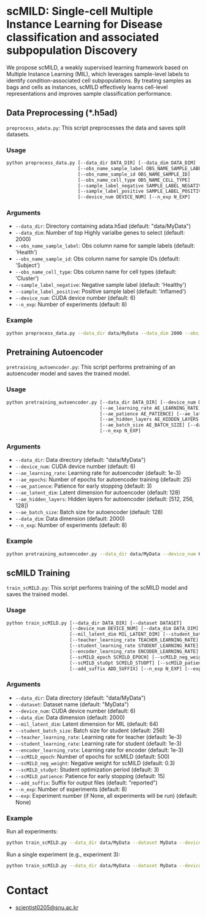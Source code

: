 # scMILD: Single-cell Multiple Instance Learning for Disease classification and associated subpopulation Discovery

We propose scMILD, a weakly supervised learning framework based on Multiple Instance Learning (MIL), which leverages sample-level labels to identify condition-associated cell subpopulations. By treating samples as bags and cells as instances, scMILD effectively learns cell-level representations and improves sample classification performance.

## Data Preprocessing (*.h5ad)

`preprocess_adata.py`: This script preprocesses the data and saves split datasets.

### Usage
```bash
python preprocess_data.py [--data_dir DATA_DIR] [--data_dim DATA_DIM] 
                          [--obs_name_sample_label OBS_NAME_SAMPLE_LABEL]
                          [--obs_name_sample_id OBS_NAME_SAMPLE_ID] 
                          [--obs_name_cell_type OBS_NAME_CELL_TYPE]
                          [--sample_label_negative SAMPLE_LABEL_NEGATIVE]
                          [--sample_label_positive SAMPLE_LABEL_POSITIVE]
                          [--device_num DEVICE_NUM] [--n_exp N_EXP]
```

### Arguments
- `--data_dir`: Directory containing adata.h5ad (default: "data/MyData")
- `--data_dim`: Number of top Highly varialbe genes to select (default: 2000)
- `--obs_name_sample_label`: Obs column name for sample labels (default: 'Health')
- `--obs_name_sample_id`: Obs column name for sample IDs (default: 'Subject')
- `--obs_name_cell_type`: Obs column name for cell types (default: 'Cluster')
- `--sample_label_negative`: Negative sample label (default: 'Healthy')
- `--sample_label_positive`: Positive sample label (default: 'Inflamed')
- `--device_num`: CUDA device number (default: 6)
- `--n_exp`: Number of experiments (default: 8)

### Example
```bash
python preprocess_data.py --data_dir data/MyData --data_dim 2000 --obs_name_sample_label Health --obs_name_sample_id Subject --obs_name_cell_type Cluster --sample_label_negative Healthy --sample_label_positive Inflamed --device_num 6 --n_exp 8
```

## Pretraining Autoencoder
`pretraining_autoencoder.py`: This script performs pretraining of an autoencoder model and saves the trained model.

### Usage
```bash
python pretraining_autoencoder.py [--data_dir DATA_DIR] [--device_num DEVICE_NUM]
                                  [--ae_learning_rate AE_LEARNING_RATE] [--ae_epochs AE_EPOCHS]
                                  [--ae_patience AE_PATIENCE] [--ae_latent_dim AE_LATENT_DIM]
                                  [--ae_hidden_layers AE_HIDDEN_LAYERS [AE_HIDDEN_LAYERS ...]]
                                  [--ae_batch_size AE_BATCH_SIZE] [--data_dim DATA_DIM]
                                  [--n_exp N_EXP]
```

### Arguments
- `--data_dir`: Data directory (default: "data/MyData")
- `--device_num`: CUDA device number (default: 6)
- `--ae_learning_rate`: Learning rate for autoencoder (default: 1e-3)
- `--ae_epochs`: Number of epochs for autoencoder training (default: 25)
- `--ae_patience`: Patience for early stopping (default: 3)
- `--ae_latent_dim`: Latent dimension for autoencoder (default: 128)
- `--ae_hidden_layers`: Hidden layers for autoencoder (default: [512, 256, 128])
- `--ae_batch_size`: Batch size for autoencoder (default: 128)
- `--data_dim`: Data dimension (default: 2000)
- `--n_exp`: Number of experiments (default: 8)

### Example
```bash
python pretraining_autoencoder.py --data_dir data/MyData --device_num 6 --ae_learning_rate 1e-3 --ae_epochs 25 --ae_patience 3 --ae_latent_dim 128 --ae_hidden_layers 512 256 128 --ae_batch_size 128 --data_dim 2000 --n_exp 8
```

## scMILD Training
`train_scMILD.py`: This script performs training of the scMILD model and saves the trained model.

### Usage
```bash
python train_scMILD.py [--data_dir DATA_DIR] [--dataset DATASET] 
                       [--device_num DEVICE_NUM] [--data_dim DATA_DIM]
                       [--mil_latent_dim MIL_LATENT_DIM] [--student_batch_size STUDENT_BATCH_SIZE]
                       [--teacher_learning_rate TEACHER_LEARNING_RATE]
                       [--student_learning_rate STUDENT_LEARNING_RATE]
                       [--encoder_learning_rate ENCODER_LEARNING_RATE]
                       [--scMILD_epoch SCMILD_EPOCH] [--scMILD_neg_weight SCMILD_NEG_WEIGHT]
                       [--scMILD_stuOpt SCMILD_STUOPT] [--scMILD_patience SCMILD_PATIENCE]
                       [--add_suffix ADD_SUFFIX] [--n_exp N_EXP] [--exp EXP]
```

### Arguments
- `--data_dir`: Data directory (default: "data/MyData")
- `--dataset`: Dataset name (default: "MyData")
- `--device_num`: CUDA device number (default: 6)
- `--data_dim`: Data dimension (default: 2000)
- `--mil_latent_dim`: Latent dimension for MIL (default: 64)
- `--student_batch_size`: Batch size for student (default: 256)
- `--teacher_learning_rate`: Learning rate for teacher (default: 1e-3)
- `--student_learning_rate`: Learning rate for student (default: 1e-3)
- `--encoder_learning_rate`: Learning rate for encoder (default: 1e-3)
- `--scMILD_epoch`: Number of epochs for scMILD (default: 500)
- `--scMILD_neg_weight`: Negative weight for scMILD (default: 0.3)
- `--scMILD_stuOpt`: Student optimization period (default: 3)
- `--scMILD_patience`: Patience for early stopping (default: 15)
- `--add_suffix`: Suffix for output files (default: "reported")
- `--n_exp`: Number of experiments (default: 8)
- `--exp`: Experiment number (if None, all experiments will be run) (default: None)

### Example
Run all experiments:
```bash
python train_scMILD.py --data_dir data/MyData --dataset MyData --device_num 6 --data_dim 2000 --mil_latent_dim 64 --student_batch_size 256 --teacher_learning_rate 1e-3 --student_learning_rate 1e-3 --encoder_learning_rate 1e-3 --scMILD_epoch 500 --scMILD_neg_weight 0.3 --scMILD_stuOpt 3 --scMILD_patience 15 --add_suffix reported --n_exp 8
```

Run a single experiment (e.g., experiment 3):
```bash
python train_scMILD.py --data_dir data/MyData --dataset MyData --device_num 6 --data_dim 2000 --mil_latent_dim 64 --student_batch_size 256 --teacher_learning_rate 1e-3 --student_learning_rate 1e-3 --encoder_learning_rate 1e-3 --scMILD_epoch 500 --scMILD_neg_weight 0.3 --scMILD_stuOpt 3 --scMILD_patience 15 --add_suffix reported --n_exp 8 --exp 3
```



# Contact
- scientist0205@snu.ac.kr

